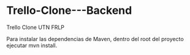 # Trello-Clone---Backend
Trello Clone UTN FRLP


Para instalar las dependencias de Maven, dentro del root del proyecto ejecutar mvn install.
